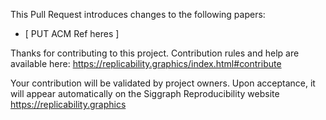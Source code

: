 This Pull Request introduces changes to the following papers:
 * [ PUT ACM Ref heres ]

Thanks for contributing to this project. Contribution rules and help are available here: https://replicability.graphics/index.html#contribute

Your contribution will be validated by project owners. Upon acceptance, it will appear automatically on the Siggraph Reproducibility website https://replicability.graphics

